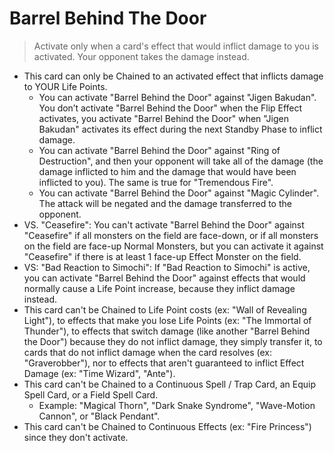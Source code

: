# Barrel Behind The Door

> Activate only when a card's effect that would inflict damage to you is activated. Your opponent takes the damage instead.

*   This card can only be Chained to an activated effect that inflicts damage to YOUR Life Points.
    *   You can activate "Barrel Behind the Door" against "Jigen Bakudan". You don’t activate "Barrel Behind the Door" when the Flip Effect activates, you activate "Barrel Behind the Door" when "Jigen Bakudan" activates its effect during the next Standby Phase to inflict damage.
    *   You can activate "Barrel Behind the Door" against "Ring of Destruction", and then your opponent will take all of the damage (the damage inflicted to him and the damage that would have been inflicted to you). The same is true for "Tremendous Fire".
    *   You can activate "Barrel Behind the Door" against "Magic Cylinder". The attack will be negated and the damage transferred to the opponent.
*   VS. "Ceasefire": You can't activate "Barrel Behind the Door" against "Ceasefire" if all monsters on the field are face-down, or if all monsters on the field are face-up Normal Monsters, but you can activate it against "Ceasefire" if there is at least 1 face-up Effect Monster on the field.
*   VS: "Bad Reaction to Simochi": If "Bad Reaction to Simochi" is active, you can activate "Barrel Behind the Door" against effects that would normally cause a Life Point increase, because they inflict damage instead.
*   This card can't be Chained to Life Point costs (ex: "Wall of Revealing Light"), to effects that make you lose Life Points (ex: "The Immortal of Thunder"), to effects that switch damage (like another "Barrel Behind the Door") because they do not inflict damage, they simply transfer it, to cards that do not inflict damage when the card resolves (ex: "Graverobber"), nor to effects that aren't guaranteed to inflict Effect Damage (ex: "Time Wizard", "Ante").
*   This card can't be Chained to a Continuous Spell / Trap Card, an Equip Spell Card, or a Field Spell Card.
    *   Example: "Magical Thorn", "Dark Snake Syndrome", "Wave-Motion Cannon", or "Black Pendant".
*   This card can't be Chained to Continuous Effects (ex: "Fire Princess") since they don't activate.
